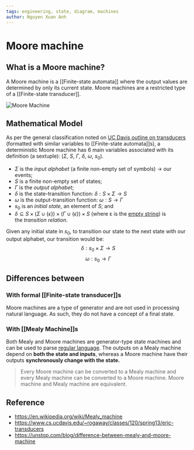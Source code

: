 ```yaml
---
tags: engineering, state, diagram, machines
author: Nguyen Xuan Anh
---
```


# Moore machine

## What is a Moore machine?
A Moore machine is a [[Finite-state automata]] where the output values are determined by only its current state. Moore machines are a restricted type of a [[Finite-state transducer]].

![Moore Machine](https://d8it4huxumps7.cloudfront.net/uploads/images/61d43f4652280_block_diagram_of_moore_machine.jpg)

## Mathematical Model
As per the general classification noted on [UC Davis outline on transducers](https://www.cs.ucdavis.edu/~rogaway/classes/120/spring13/eric-transducers) (formatted with similar variables to [[Finite-state automata]]s), a deterministic Moore machine has 6 main variables associated with its definition (a sextuple): ($\Sigma$, $S$, $\Gamma$, $\delta$, $\omega$, $s_0$).
- $\Sigma$ is the *input alphabet* (a finite non-empty set of symbols) -> our events;
- $S$ is a finite non-empty set of states;
- $\Gamma$ is the _output alphabet_;
- $\delta$ is the state-transition function: $\delta: S \times \Sigma \rightarrow S$
- $\omega$ is the output-transition function: $\omega: S \rightarrow \Gamma$
- $s_0$ is an *initial state*, an element of $S$; and
- $\delta \subseteq S \times (\Sigma \cup \{\epsilon\}) \times (\Gamma \cup \{\epsilon\}) \times S$ (where ε is the [empty string](https://en.wikipedia.org/wiki/Empty_string "Empty string")) is the _transition relation_.

Given any initial state in $s_0$, to transition our state to the next state with our output alphabet, our transition would be:
$$
\delta: s_0 \times \Sigma \rightarrow S
$$
$$
\omega: s_0 \rightarrow \Gamma
$$

## Differences between

### With formal [[Finite-state transducer]]s

Moore machines are a type of generator and are not used in processing natural language. As such, they do not have a concept of a final state.

### With [[Mealy Machine]]s

Both Mealy and Moore machines are generator-type state machines and can be used to parse [regular language](https://en.wikipedia.org/wiki/Regular_language). The outputs on a Mealy machine depend on **both the state and inputs**, whereas a Moore machine have their outputs **synchronously change with the state.**

> Every Moore machine can be converted to a Mealy machine and every Mealy machine can be converted to a Moore machine. Moore machine and Mealy machine are equivalent.

## Reference
- https://en.wikipedia.org/wiki/Mealy_machine
- https://www.cs.ucdavis.edu/~rogaway/classes/120/spring13/eric-transducers
- https://unstop.com/blog/difference-between-mealy-and-moore-machine
